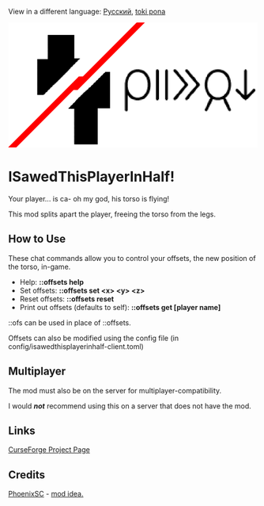 View in a different language: [Русский](./README.ru-RU.md "Смотреть на русском"), [toki pona](./README.tok.md "lukin kepeken toki pona")

![mi tu e jan ni](./src/main/resources/modicon.png)


# ISawedThisPlayerInHalf!
Your player... is ca- oh my god, his torso is flying!

This mod splits apart the player, freeing the torso from the legs.

  
## How to Use
These chat commands allow you to control your offsets, the new position of the torso, in-game.

* Help: **::offsets help**
* Set offsets: **::offsets set \<x> \<y> \<z>**
* Reset offsets: **::offsets reset**
* Print out offsets (defaults to self): **::offsets get [player name]**

::ofs can be used in place of ::offsets.

Offsets can also be modified using the config file (in config/isawedthisplayerinhalf-client.toml)


## Multiplayer
The mod must also be on the server for multiplayer-compatibility.

I would **_not_** recommend using this on a server that does not have the mod.


## Links
[CurseForge Project Page](https://www.curseforge.com/minecraft/mc-mods/i-sawed-this-player-in-half "I Sawed This Player In Half! Project Page on CurseForge")


## Credits
[PhoenixSC](https://www.youtube.com/c/PhnixhamstaSC "PhoenixSC's YouTube channel") - [mod idea.](https://www.youtube.com/watch?v=QS2GsxZ3d1M "I Separated the Player's Body in Half in Minecraft - PhoenixSC")